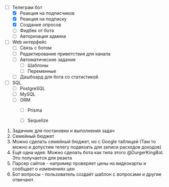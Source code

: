 - [ ] Телеграм бот
  - [x] Реакция на подписчиков
  - [x] Реакция на подписку
  - [x] Создание опросов
  - [ ] Фидбек от бота
  - [ ] Авторизация админа
- [ ] Web интерфейс
  - [ ] Связь с ботом
  - [ ] Редактирование приветствия для канала
  - [ ] Автоматические задания
    - [ ] Шаблоны
    - [ ] Переменные
  - [ ] Дашбоард для бота со статистикой
- [ ] SQL
  - [ ] PostgreSQL
  - [ ] MySQL
  - [ ] ORM
    - [ ] Prisma
    - [ ] Sequelize




1. Задачник для постановки и выполнения задач
2. Семейный бюджет
3. Можно сделать семейный бюджет, но с Google таблицей (Там то можно и допустим телегу подвязать для записи расходов доходов)
4. Ещё одна идея. Можно сделать бота как типа этого @DurgerKingBot. Это получается для реакта
5. Парсер сайтов - например проверяет цены на видеокарты и сообщает о изменениях цен
6. Бот вопросы - пользователь создаёт шаблон с вопросами и другие отвечают. 










